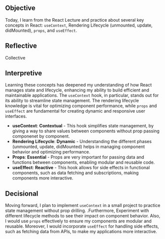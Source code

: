 
## Objective
Today, I learn from the React Lecture and practice about several key concepts in React: `useContext`, Rendering Lifecycle (unmounted, update, didMounted), `props`, and `useEffect`.

## Reflective
Collective 

## Interpretive
Learning these concepts has deepened my understanding of how React manages state and lifecycle, enhancing my ability to build efficient and maintainable applications. The `useContext` hook, in particular, stands out for its ability to streamline state management. The rendering lifecycle knowledge is vital for optimizing component performance, while `props` and `useEffect` are fundamental for creating dynamic and responsive user interfaces.
- **useContext**: **Contextual** - This hook simplifies state management, by giving  a way to share values between components without prop passing componenet by component.
- **Rendering Lifecycle**: **Dynamic** - Understanding the different phases (unmounted, update, didMounted) helps in managing component behavior and optimizing performance.
- **Props**: **Essential** - Props are very important for passing data and functions between components, enabling modular and reusable code.
- **useEffect**: **Reactive** - This hook allows for side effects in functional components, such as data fetching and subscriptions, making components more interactive.

## Decisional
Moving forward, I plan to implement `useContext` in a small project to practice state management without prop drilling.
.Furthermore, Experiment with different lifecycle methods to see their impact on component behavior.  Also, I would use `props` effectively to ensure my components are modular and reusable.
Moreover, I would incorporate `useEffect` for handling side effects, such as fetching data from APIs, to make my applications more interactive.